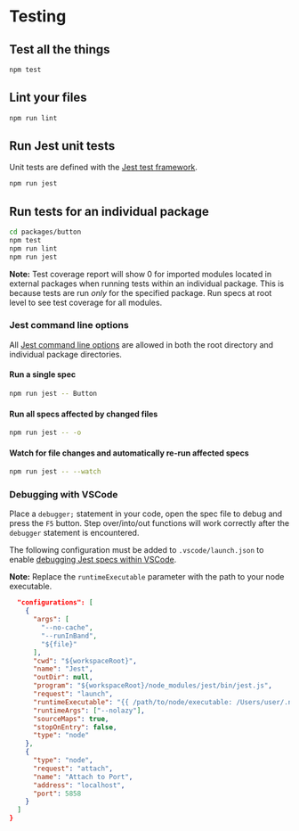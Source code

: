 # Testing

## Test all the things

```sh
npm test
```

## Lint your files

```sh
npm run lint
```

## Run Jest unit tests

Unit tests are defined with the [Jest test framework](https://facebook.github.io/jest/).

```sh
npm run jest
```

## Run tests for an individual package

```sh
cd packages/button
npm test
npm run lint
npm run jest
```

**Note:** Test coverage report will show 0 for imported modules located in
external packages when running tests within an individual package.
This is because tests are run *only* for the specified package.
Run specs at root level to see test coverage for all modules.

### Jest command line options

All [Jest command line options](https://facebook.github.io/jest/docs/cli.html) are allowed in both the root directory and individual package directories.

#### Run a single spec

```sh
npm run jest -- Button
```

#### Run all specs affected by changed files

```sh
npm run jest -- -o
```

#### Watch for file changes and automatically re-run affected specs

```sh
npm run jest -- --watch
```

### Debugging with VSCode

Place a `debugger;` statement in your code, open the spec file to debug and press the `F5` button.
Step over/into/out functions will work correctly after the `debugger` statement is encountered.

The following configuration must be added to `.vscode/launch.json` to enable [debugging Jest specs within VSCode](https://code.visualstudio.com/docs/editor/debugging).

**Note:** Replace the `runtimeExecutable` parameter with the path to your node executable.

```json
  "configurations": [
    {
      "args": [
        "--no-cache",
        "--runInBand",
        "${file}"
      ],
      "cwd": "${workspaceRoot}",
      "name": "Jest",
      "outDir": null,
      "program": "${workspaceRoot}/node_modules/jest/bin/jest.js",
      "request": "launch",
      "runtimeExecutable": "{{ /path/to/node/executable: /Users/user/.nvm/versions/node/v6.10.2/bin/node }}",
      "runtimeArgs": ["--nolazy"],
      "sourceMaps": true,
      "stopOnEntry": false,
      "type": "node"
    },
    {
      "type": "node",
      "request": "attach",
      "name": "Attach to Port",
      "address": "localhost",
      "port": 5858
    }
  ]
}
```
